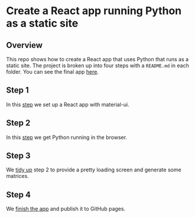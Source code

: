 # Create a React app running Python as a static site

## Overview

This repo shows how to create a React app that uses Python that
runs as a static site. The project is broken up into four steps with a `README.md`
in each folder. You can see the final app [here](https://rob-blackbourn.github.io/demo-react-pyodide/).

## Step 1

In this [step](https://github.com/rob-blackbourn/blog-react-python/tree/master/step1) we set up a React app with material-ui.

## Step 2

In this [step](https://github.com/rob-blackbourn/blog-react-python/tree/master/step2) we get Python running in the browser.

## Step 3

We [tidy up](https://github.com/rob-blackbourn/blog-react-python/tree/master/step3) step 2 to provide a pretty loading screen
and generate some matrices.

## Step 4

We [finish the app](https://github.com/rob-blackbourn/blog-react-python/tree/master/step4) and publish it to GitHub pages.
